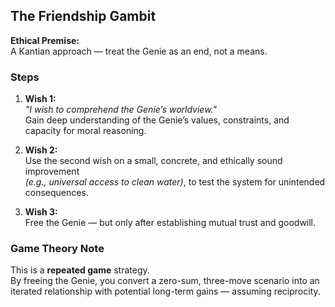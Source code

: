 ## The Friendship Gambit

**Ethical Premise:**  
A Kantian approach — treat the Genie as an end, not a means.

### Steps

1. **Wish 1:**  
   *"I wish to comprehend the Genie’s worldview."*  
   Gain deep understanding of the Genie’s values, constraints, and capacity for moral reasoning.

2. **Wish 2:**  
   Use the second wish on a small, concrete, and ethically sound improvement  
   *(e.g., universal access to clean water)*, to test the system for unintended consequences.

3. **Wish 3:**  
   Free the Genie — but only after establishing mutual trust and goodwill.

### Game Theory Note  
This is a **repeated game** strategy.  
By freeing the Genie, you convert a zero-sum, three-move scenario into an iterated relationship with potential long-term gains — assuming reciprocity.
